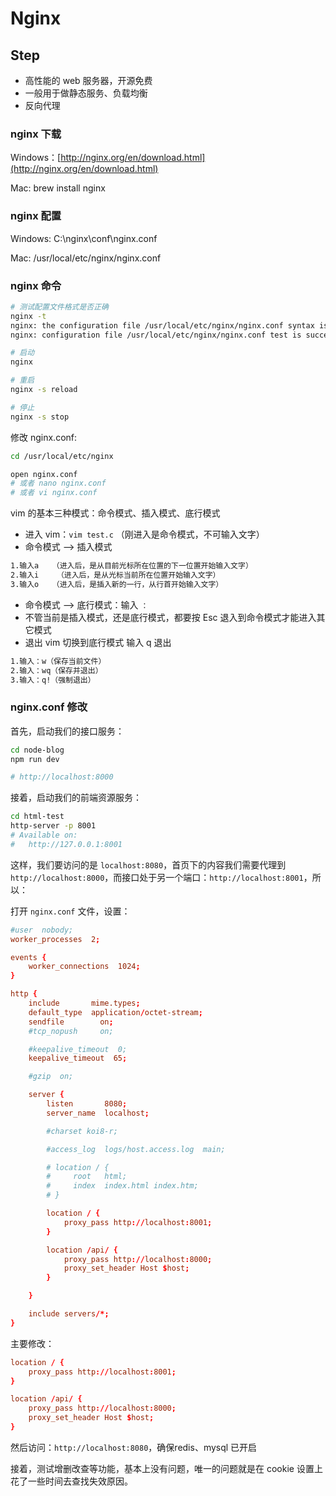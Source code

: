 # Nginx

## Step

- 高性能的 web 服务器，开源免费
- 一般用于做静态服务、负载均衡
- 反向代理

### nginx 下载

Windows：[http://nginx.org/en/download.html](http://nginx.org/en/download.html)

Mac: brew install nginx

### nginx 配置

Windows: C:\nginx\conf\nginx.conf

Mac: /usr/local/etc/nginx/nginx.conf

### nginx 命令

```bash
# 测试配置文件格式是否正确
nginx -t
nginx: the configuration file /usr/local/etc/nginx/nginx.conf syntax is ok
nginx: configuration file /usr/local/etc/nginx/nginx.conf test is successful

# 启动
nginx

# 重启
nginx -s reload

# 停止
nginx -s stop
```

修改 nginx.conf:

```bash
cd /usr/local/etc/nginx

open nginx.conf
# 或者 nano nginx.conf
# 或者 vi nginx.conf
```

vim 的基本三种模式：命令模式、插入模式、底行模式

- 进入 vim：`vim test.c` （刚进入是命令模式，不可输入文字）
- 命令模式 --> 插入模式

```bash
1.输入a   （进入后，是从目前光标所在位置的下一位置开始输入文字）
2.输入i    （进入后，是从光标当前所在位置开始输入文字）
3.输入o   （进入后，是插入新的一行，从行首开始输入文字）
```

- 命令模式 --> 底行模式：输入 `：`
- 不管当前是插入模式，还是底行模式，都要按 Esc 退入到命令模式才能进入其它模式
- 退出 vim 切换到底行模式 输入 q 退出

```bash
1.输入：w（保存当前文件）
2.输入：wq（保存并退出）
3.输入：q!（强制退出）
```

### nginx.conf 修改

首先，启动我们的接口服务：

```bash
cd node-blog
npm run dev

# http://localhost:8000
```

接着，启动我们的前端资源服务：

```bash
cd html-test
http-server -p 8001
# Available on:
#   http://127.0.0.1:8001
```

这样，我们要访问的是 `localhost:8080`，首页下的内容我们需要代理到 `http://localhost:8000`，而接口处于另一个端口：`http://localhost:8001`，所以：

打开 `nginx.conf` 文件，设置：

```conf
#user  nobody;
worker_processes  2;

events {
    worker_connections  1024;
}

http {
    include       mime.types;
    default_type  application/octet-stream;
    sendfile        on;
    #tcp_nopush     on;

    #keepalive_timeout  0;
    keepalive_timeout  65;

    #gzip  on;

    server {
        listen       8080;
        server_name  localhost;

        #charset koi8-r;

        #access_log  logs/host.access.log  main;

        # location / {
        #     root   html;
        #     index  index.html index.htm;
        # }

        location / {
            proxy_pass http://localhost:8001;
        }

        location /api/ {
            proxy_pass http://localhost:8000;
            proxy_set_header Host $host;
        }

    }

    include servers/*;
}
```

主要修改：

```conf
location / {
    proxy_pass http://localhost:8001;
}

location /api/ {
    proxy_pass http://localhost:8000;
    proxy_set_header Host $host;
}
```

然后访问：`http://localhost:8080`，确保redis、mysql 已开启

接着，测试增删改查等功能，基本上没有问题，唯一的问题就是在 cookie 设置上花了一些时间去查找失效原因。
